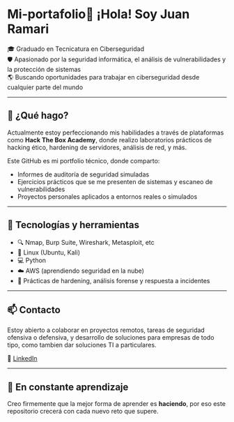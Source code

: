 # Mi-portafolio👋 ¡Hola! Soy Juan Ramari

🎓 Graduado en Tecnicatura en Ciberseguridad  
🛡️ Apasionado por la seguridad informática, el análisis de vulnerabilidades y la protección de sistemas  
🌎 Buscando oportunidades para trabajar en ciberseguridad desde cualquier parte del mundo

---

## 🚀 ¿Qué hago?

Actualmente estoy perfeccionando mis habilidades a través de plataformas como **Hack The Box Academy**, donde realizo laboratorios prácticos de hacking ético, hardening de servidores, análisis de red, y más.

Este GitHub es mi portfolio técnico, donde comparto:

- Informes de auditoría de seguridad simuladas
- Ejercicios prácticos que se me presenten de sistemas y escaneo de vulnerabilidades
- Proyectos personales aplicados a entornos reales o simulados

---

## 🧰 Tecnologías y herramientas

- 🔍 Nmap, Burp Suite, Wireshark, Metasploit, etc
- 🐧 Linux (Ubuntu, Kali)
- 💻 Python
- ☁️ AWS (aprendiendo seguridad en la nube)
- 🔐 Prácticas de hardening, análisis forense y respuesta a incidentes

---

## 📫 Contacto

Estoy abierto a colaborar en proyectos remotos, tareas de seguridad ofensiva o defensiva, y desarrollo de soluciones para empresas de todo tipo, como tambien dar soluciones TI a particulares.
  
💼 [LinkedIn](www.linkedin.com/in/juan-ramari-509820230)

---

## 🧠 En constante aprendizaje

Creo firmemente que la mejor forma de aprender es **haciendo**, por eso este repositorio crecerá con cada nuevo reto que supere.
